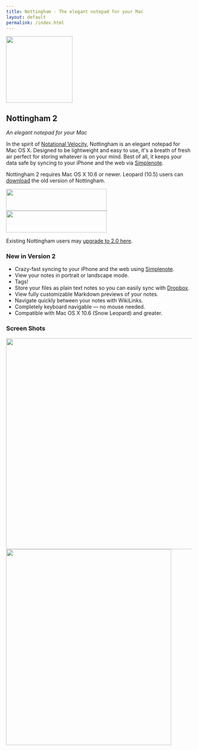 ```yaml
---
title: Nottingham - The elegant notepad for your Mac
layout: default
permalink: /index.html
---
```

<div id="bd" class="product"> 
	<div class="yui-gd band1"> 
	    <div class="yui-u first center"> 
			<img src="{{ site.cdn_url }}/images/nottingham-logo180.png" width="180" height="180"> 
	    </div> 
	    <div class="yui-u left"> 
			<h2>Nottingham 2</h2> 
			<p><em>An elegant notepad for your Mac</em></p> 
			<p>In the spirit of <a href="http://notational.net/">Notational Velocity</a>, Nottingham is an elegant notepad for Mac OS X. Designed to be lightweight and easy to use, it's a breath of fresh air perfect for storing whatever is on your mind. Best of all, it keeps your data safe by syncing to your iPhone and the web via <a href="http://simplenoteapp.com/">Simplenote</a>.</p> 
			<p>Nottingham 2 requires Mac OS X 10.6 or newer. Leopard (10.5) users can <a href="http://clickontyler.com/nottingham/download/v1/">download</a> the old version of Nottingham.</p> 
	    </div> 
	</div> 
	<div class="yui-g band2 center"> 
		<a href="http://clickontyler.com/nottingham/download/"><img src="{{ site.cdn_url }}/images/download.png" width="273" height="59"></a> 
		<a href="http://clickontyler.com/nottingham/purchase/"><img src="{{ site.cdn_url }}/images/addtocart.png" width="273" height="59"></a> 
		<p>Existing Nottingham users may <a href="/nottingham/upgrade/">upgrade to 2.0 here</a>.</p> 
	</div> 
	<div class="yui-g band3"> 
		<h3>New in Version 2</h3> 
		<ul> 
			<li>Crazy-fast syncing to your iPhone and the web using <a href="http://simplenoteapp.com/">Simplenote</a>.</li> 
			<li>View your notes in portrait or landscape mode.</li> 
			<li>Tags!</li> 
			<li>Store your files as plain text notes so you can easily sync with <a href="http://www.dropbox.com/">Dropbox</a>.</li> 
			<li>View fully customizable Markdown previews of your notes.</li> 
			<li>Navigate quickly between your notes with WikiLinks.</li> 
			<li>Completely keyboard navigable &mdash; no mouse needed.</li> 
			<li>Compatible with Mac OS X 10.6 (Snow Leopard) and greater.</li> 
		</ul> 
	</div> 
	<div class="yui-g band4"> 
		<h3>Screen Shots</h3> 
		<img src="{{ site.cdn_url }}/images/n2-ss1.png" width="622" height="570"> 
		<img src="{{ site.cdn_url }}/images/n2-ss2.png" width="448" height="530"> 
    </div>
</div>
